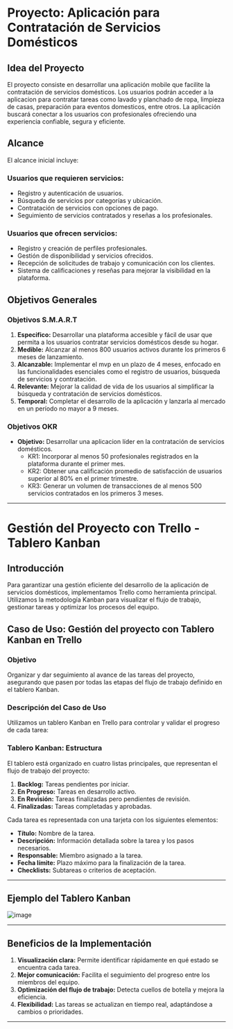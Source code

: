 # Proyecto: Aplicación para Contratación de Servicios Domésticos

## Idea del Proyecto

El proyecto consiste en desarrollar una aplicación mobile que facilite la contratación de servicios domésticos. Los usuarios podrán acceder a la aplicacion para contratar tareas como lavado y planchado de ropa, limpieza de casas, preparación para eventos domesticos, entre otros. La aplicación buscará conectar a los usuarios con profesionales ofreciendo una experiencia confiable, segura y eficiente.

## Alcance
El alcance inicial incluye:

### Usuarios que requieren servicios:
- Registro y autenticación de usuarios.
- Búsqueda de servicios por categorías y ubicación.
- Contratación de servicios con opciones de pago.
- Seguimiento de servicios contratados y reseñas a los profesionales.

### Usuarios que ofrecen servicios:
- Registro y creación de perfiles profesionales.
- Gestión de disponibilidad y servicios ofrecidos.
- Recepción de solicitudes de trabajo y comunicación con los clientes.
- Sistema de calificaciones y reseñas para mejorar la visibilidad en la plataforma.
  

## Objetivos Generales

### Objetivos S.M.A.R.T
1. **Especifico:** Desarrollar una plataforma accesible y fácil de usar que permita a los usuarios contratar servicios domésticos desde su hogar.
2. **Medible:** Alcanzar al menos 800 usuarios activos durante los primeros 6 meses de lanzamiento.
3. **Alcanzable:** Implementar el mvp en un plazo de 4 meses, enfocado en las funcionalidades esenciales como el registro de usuarios, búsqueda de servicios y contratación.
4. **Relevante:** Mejorar la calidad de vida de los usuarios al simplificar la búsqueda y contratación de servicios domésticos.
5. **Temporal:** Completar el desarrollo de la aplicación y lanzarla al mercado en un período no mayor a 9 meses.

### Objetivos OKR
- **Objetivo:** Desarrollar una aplicacion líder en la contratación de servicios domésticos.
  - KR1: Incorporar al menos 50 profesionales registrados en la plataforma durante el primer mes.
  - KR2: Obtener una calificación promedio de satisfacción de usuarios superior al 80% en el primer trimestre.
  - KR3: Generar un volumen de transacciones de al menos 500 servicios contratados en los primeros 3 meses.
 
---
 
# Gestión del Proyecto con Trello - Tablero Kanban

## Introducción
Para garantizar una gestión eficiente del desarrollo de la aplicación de servicios domésticos, implementamos Trello como herramienta principal. Utilizamos la metodología Kanban para visualizar el flujo de trabajo, gestionar tareas y optimizar los procesos del equipo.

## Caso de Uso: Gestión del proyecto con Tablero Kanban en Trello

### Objetivo
Organizar y dar seguimiento al avance de las tareas del proyecto, asegurando que pasen por todas las etapas del flujo de trabajo definido en el tablero Kanban.

### Descripción del Caso de Uso
Utilizamos un tablero Kanban en Trello para controlar y validar el progreso de cada tarea:

### Tablero Kanban: Estructura
El tablero está organizado en cuatro listas principales, que representan el flujo de trabajo del proyecto:
1. **Backlog:** Tareas pendientes por iniciar.
2. **En Progreso:** Tareas en desarrollo activo.
3. **En Revisión:** Tareas finalizadas pero pendientes de revisión.
4. **Finalizadas:** Tareas completadas y aprobadas.

Cada tarea es representada con una tarjeta con los siguientes elementos:
- **Título:** Nombre de la tarea.
- **Descripción:** Información detallada sobre la tarea y los pasos necesarios.
- **Responsable:** Miembro asignado a la tarea.
- **Fecha límite:** Plazo máximo para la finalización de la tarea.
- **Checklists:** Subtareas o criterios de aceptación.

---

## Ejemplo del Tablero Kanban

![image](https://github.com/user-attachments/assets/ac02be58-9276-40b8-87e9-2832b52306c4)

---

## Beneficios de la Implementación
1. **Visualización clara:** Permite identificar rápidamente en qué estado se encuentra cada tarea.
2. **Mejor comunicación:** Facilita el seguimiento del progreso entre los miembros del equipo.
3. **Optimización del flujo de trabajo:** Detecta cuellos de botella y mejora la eficiencia.
4. **Flexibilidad:** Las tareas se actualizan en tiempo real, adaptándose a cambios o prioridades.

---

